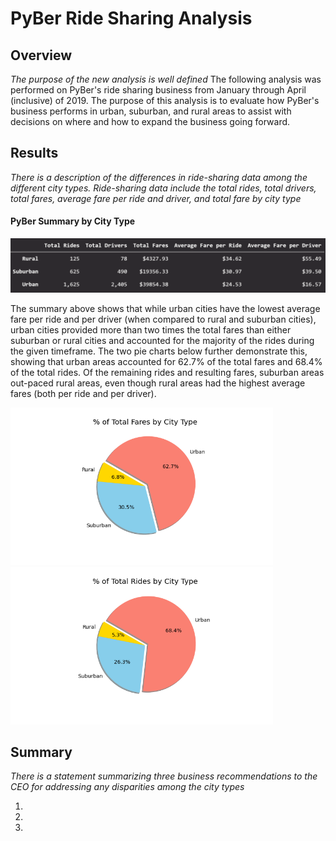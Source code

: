 # PyBer Ride Sharing Analysis

## Overview
_The purpose of the new analysis is well defined_
The following analysis was performed on PyBer's ride sharing business from January through April (inclusive) of 2019. The purpose of this analysis is to evaluate how PyBer's business performs in urban, suburban, and rural areas to assist with decisions on where and how to expand the business going forward.


## Results
_There is a description of the differences in ride-sharing data among the different city types. Ride-sharing data include the total rides, total drivers, total fares, average fare per ride and driver, and total fare by city type_

#### PyBer Summary by City Type

<img src='https://github.com/bradydwilton/PyBer_Analysis/blob/main/analysis/pyber_summary_df.png'>

The summary above shows that while urban cities have the lowest average fare per ride and per driver (when compared to rural and suburban cities), urban cities provided more than two times the total fares than either suburban or rural cities and accounted for the majority of the rides during the given timeframe. The two pie charts below further demonstrate this, showing that urban areas accounted for 62.7% of the total fares and 68.4% of the total rides. Of the remaining rides and resulting fares, suburban areas out-paced rural areas, even though rural areas had the highest average fares (both per ride and per driver).

<img src='https://github.com/bradydwilton/PyBer_Analysis/blob/main/analysis/fig5.png' width=420><img src='https://github.com/bradydwilton/PyBer_Analysis/blob/main/analysis/fig6.png' width=420>

## Summary
_There is a statement summarizing three business recommendations to the CEO for addressing any disparities among the city types_

1. 
2. 
3. 

